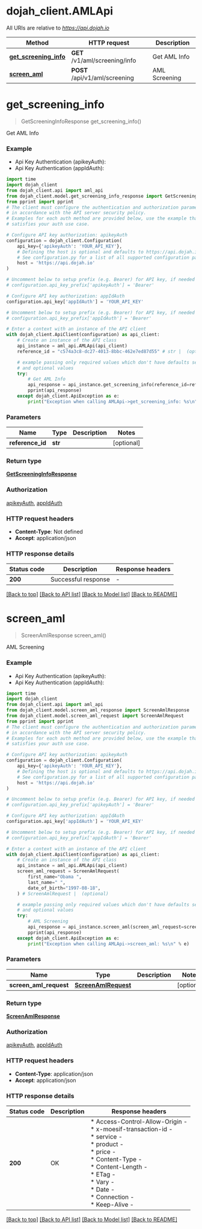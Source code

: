 # dojah_client.AMLApi

All URIs are relative to *https://api.dojah.io*

Method | HTTP request | Description
------------- | ------------- | -------------
[**get_screening_info**](AMLApi.md#get_screening_info) | **GET** /v1/aml/screening/info | Get AML Info
[**screen_aml**](AMLApi.md#screen_aml) | **POST** /api/v1/aml/screening | AML Screening


# **get_screening_info**
> GetScreeningInfoResponse get_screening_info()

Get AML Info

### Example

* Api Key Authentication (apikeyAuth):
* Api Key Authentication (appIdAuth):

```python
import time
import dojah_client
from dojah_client.api import aml_api
from dojah_client.model.get_screening_info_response import GetScreeningInfoResponse
from pprint import pprint
# The client must configure the authentication and authorization parameters
# in accordance with the API server security policy.
# Examples for each auth method are provided below, use the example that
# satisfies your auth use case.

# Configure API key authorization: apikeyAuth
configuration = dojah_client.Configuration(
    api_key={'apikeyAuth': 'YOUR_API_KEY'},
    # Defining the host is optional and defaults to https://api.dojah.io
    # See configuration.py for a list of all supported configuration parameters.
    host = 'https://api.dojah.io'
)

# Uncomment below to setup prefix (e.g. Bearer) for API key, if needed
# configuration.api_key_prefix['apikeyAuth'] = 'Bearer'

# Configure API key authorization: appIdAuth
configuration.api_key['appIdAuth'] = 'YOUR_API_KEY'

# Uncomment below to setup prefix (e.g. Bearer) for API key, if needed
# configuration.api_key_prefix['appIdAuth'] = 'Bearer'

# Enter a context with an instance of the API client
with dojah_client.ApiClient(configuration) as api_client:
    # Create an instance of the API class
    api_instance = aml_api.AMLApi(api_client)
    reference_id = "c574a3c8-dc27-4013-8bbc-462e7ed87d55" # str |  (optional)

    # example passing only required values which don't have defaults set
    # and optional values
    try:
        # Get AML Info
        api_response = api_instance.get_screening_info(reference_id=reference_id)
        pprint(api_response)
    except dojah_client.ApiException as e:
        print("Exception when calling AMLApi->get_screening_info: %s\n" % e)
```


### Parameters

Name | Type | Description  | Notes
------------- | ------------- | ------------- | -------------
 **reference_id** | **str**|  | [optional]

### Return type

[**GetScreeningInfoResponse**](GetScreeningInfoResponse.md)

### Authorization

[apikeyAuth](../README.md#apikeyAuth), [appIdAuth](../README.md#appIdAuth)

### HTTP request headers

 - **Content-Type**: Not defined
 - **Accept**: application/json


### HTTP response details

| Status code | Description | Response headers |
|-------------|-------------|------------------|
**200** | Successful response |  -  |

[[Back to top]](#) [[Back to API list]](../README.md#documentation-for-api-endpoints) [[Back to Model list]](../README.md#documentation-for-models) [[Back to README]](../README.md)

# **screen_aml**
> ScreenAmlResponse screen_aml()

AML Screening

### Example

* Api Key Authentication (apikeyAuth):
* Api Key Authentication (appIdAuth):

```python
import time
import dojah_client
from dojah_client.api import aml_api
from dojah_client.model.screen_aml_response import ScreenAmlResponse
from dojah_client.model.screen_aml_request import ScreenAmlRequest
from pprint import pprint
# The client must configure the authentication and authorization parameters
# in accordance with the API server security policy.
# Examples for each auth method are provided below, use the example that
# satisfies your auth use case.

# Configure API key authorization: apikeyAuth
configuration = dojah_client.Configuration(
    api_key={'apikeyAuth': 'YOUR_API_KEY'},
    # Defining the host is optional and defaults to https://api.dojah.io
    # See configuration.py for a list of all supported configuration parameters.
    host = 'https://api.dojah.io'
)

# Uncomment below to setup prefix (e.g. Bearer) for API key, if needed
# configuration.api_key_prefix['apikeyAuth'] = 'Bearer'

# Configure API key authorization: appIdAuth
configuration.api_key['appIdAuth'] = 'YOUR_API_KEY'

# Uncomment below to setup prefix (e.g. Bearer) for API key, if needed
# configuration.api_key_prefix['appIdAuth'] = 'Bearer'

# Enter a context with an instance of the API client
with dojah_client.ApiClient(configuration) as api_client:
    # Create an instance of the API class
    api_instance = aml_api.AMLApi(api_client)
    screen_aml_request = ScreenAmlRequest(
        first_name="Obama ",
        last_name=" ",
        date_of_birth="1997-08-18",
    ) # ScreenAmlRequest |  (optional)

    # example passing only required values which don't have defaults set
    # and optional values
    try:
        # AML Screening
        api_response = api_instance.screen_aml(screen_aml_request=screen_aml_request)
        pprint(api_response)
    except dojah_client.ApiException as e:
        print("Exception when calling AMLApi->screen_aml: %s\n" % e)
```


### Parameters

Name | Type | Description  | Notes
------------- | ------------- | ------------- | -------------
 **screen_aml_request** | [**ScreenAmlRequest**](ScreenAmlRequest.md)|  | [optional]

### Return type

[**ScreenAmlResponse**](ScreenAmlResponse.md)

### Authorization

[apikeyAuth](../README.md#apikeyAuth), [appIdAuth](../README.md#appIdAuth)

### HTTP request headers

 - **Content-Type**: application/json
 - **Accept**: application/json


### HTTP response details

| Status code | Description | Response headers |
|-------------|-------------|------------------|
**200** | OK |  * Access-Control-Allow-Origin -  <br>  * x-moesif-transaction-id -  <br>  * service -  <br>  * product -  <br>  * price -  <br>  * Content-Type -  <br>  * Content-Length -  <br>  * ETag -  <br>  * Vary -  <br>  * Date -  <br>  * Connection -  <br>  * Keep-Alive -  <br>  |

[[Back to top]](#) [[Back to API list]](../README.md#documentation-for-api-endpoints) [[Back to Model list]](../README.md#documentation-for-models) [[Back to README]](../README.md)

